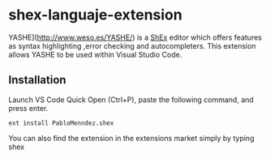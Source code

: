 # shex-languaje-extension

YASHE](http://www.weso.es/YASHE/) is a [ShEx](http://shex.io/) editor which offers features as syntax highlighting ,error checking and autocompleters. This extension allows YASHE to be used within Visual Studio Code.

## Installation
Launch VS Code Quick Open (Ctrl+P), paste the following command, and press enter.
```
ext install PabloMenndez.shex
```

You can also find the extension in the extensions market simply by typing shex

